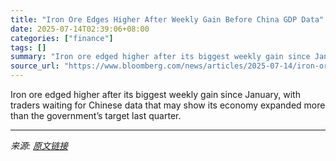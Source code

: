 ```yaml
---
title: "Iron Ore Edges Higher After Weekly Gain Before China GDP Data"
date: 2025-07-14T02:39:06+08:00
categories: ["finance"]
tags: []
summary: "Iron ore edged higher after its biggest weekly gain since January, with traders waiting for Chinese data that may show its economy expanded more than the government’s target last quarter."
source_url: "https://www.bloomberg.com/news/articles/2025-07-14/iron-ore-holds-big-weekly-gain-ahead-of-key-china-economic-data"
---
```


Iron ore edged higher after its biggest weekly gain since January, with traders waiting for Chinese data that may show its economy expanded more than the government’s target last quarter.

---

*来源: [原文链接](https://www.bloomberg.com/news/articles/2025-07-14/iron-ore-holds-big-weekly-gain-ahead-of-key-china-economic-data)*
